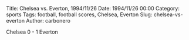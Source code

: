 Title: Chelsea vs. Everton, 1994/11/26
Date: 1994/11/26 00:00
Category: sports
Tags: football, football scores, Chelsea, Everton
Slug: chelsea-vs-everton
Author: carbonero


Chelsea 0 - 1 Everton
